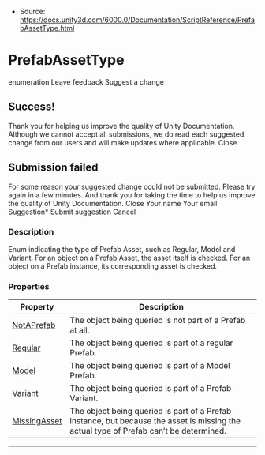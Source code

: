 * Source: https://docs.unity3d.com/6000.0/Documentation/ScriptReference/PrefabAssetType.html

# PrefabAssetType
enumeration
Leave feedback
Suggest a change
## Success!
Thank you for helping us improve the quality of Unity Documentation. Although we cannot accept all submissions, we do read each suggested change from our users and will make updates where applicable.
Close
## Submission failed
For some reason your suggested change could not be submitted. Please <a>try again</a> in a few minutes. And thank you for taking the time to help us improve the quality of Unity Documentation.
Close
Your name Your email Suggestion* Submit suggestion
Cancel
### Description
Enum indicating the type of Prefab Asset, such as Regular, Model and Variant.
For an object on a Prefab Asset, the asset itself is checked. For an object on a Prefab instance, its corresponding asset is checked.
### Properties
Property | Description  
---|---  
[NotAPrefab](https://docs.unity3d.com/6000.0/Documentation/ScriptReference/PrefabAssetType.NotAPrefab.html) | The object being queried is not part of a Prefab at all.  
[Regular](https://docs.unity3d.com/6000.0/Documentation/ScriptReference/PrefabAssetType.Regular.html) | The object being queried is part of a regular Prefab.  
[Model](https://docs.unity3d.com/6000.0/Documentation/ScriptReference/PrefabAssetType.Model.html) | The object being queried is part of a Model Prefab.  
[Variant](https://docs.unity3d.com/6000.0/Documentation/ScriptReference/PrefabAssetType.Variant.html) | The object being queried is part of a Prefab Variant.  
[MissingAsset](https://docs.unity3d.com/6000.0/Documentation/ScriptReference/PrefabAssetType.MissingAsset.html) | The object being queried is part of a Prefab instance, but because the asset is missing the actual type of Prefab can’t be determined.  
* * *

